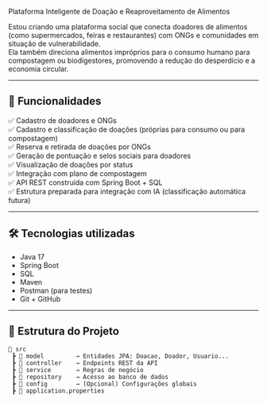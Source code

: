 Plataforma Inteligente de Doação e Reaproveitamento de Alimentos

Estou criando uma plataforma social que conecta doadores de alimentos (como supermercados, feiras e restaurantes) com ONGs e comunidades em situação de vulnerabilidade.  
Ela também direciona alimentos impróprios para o consumo humano para compostagem ou biodigestores, promovendo a redução do desperdício e a economia circular.

---

## 🚀 Funcionalidades

✅ Cadastro de doadores e ONGs  
✅ Cadastro e classificação de doações (próprias para consumo ou para compostagem)  
✅ Reserva e retirada de doações por ONGs  
✅ Geração de pontuação e selos sociais para doadores  
✅ Visualização de doações por status  
✅ Integração com plano de compostagem  
✅ API REST construída com Spring Boot + SQL  
✅ Estrutura preparada para integração com IA (classificação automática futura)

---

## 🛠️ Tecnologias utilizadas

- Java 17
- Spring Boot
- SQL
- Maven
- Postman (para testes)
- Git + GitHub

---

## 📁 Estrutura do Projeto

```plaintext
📂 src
 ┣ 📂 model         → Entidades JPA: Doacao, Doador, Usuario...
 ┣ 📂 controller    → Endpoints REST da API
 ┣ 📂 service       → Regras de negócio
 ┣ 📂 repository    → Acesso ao banco de dados
 ┣ 📂 config        → (Opcional) Configurações globais
 ┣ 📄 application.properties
